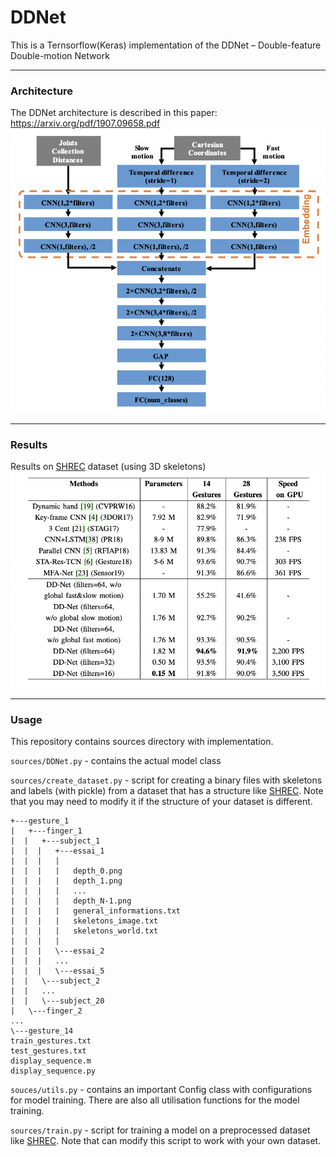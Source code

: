 # DDNet

This is a Ternsorflow(Keras) implementation of the DDNet – Double-feature Double-motion Network

****
### Architecture
The DDNet architecture is described in this paper:
https://arxiv.org/pdf/1907.09658.pdf
[![](assets/architecture.png)](https://arxiv.org/pdf/1907.09658.pdf)
****

### Results 
Results on [SHREC](http://www-rech.telecom-lille.fr/shrec2017-hand/) dataset (using 3D skeletons)
[![](assets/results.png)](https://arxiv.org/pdf/1907.09658.pdf)
****

### Usage

This repository contains sources directory with implementation.

`sources/DDNet.py` - contains the actual model class

`sources/create_dataset.py` - script for creating a binary files with skeletons and labels (with pickle) from a
dataset that has a structure like [SHREC](http://www-rech.telecom-lille.fr/shrec2017-hand/). Note that you may need to
modify it if the structure of your dataset is different.

```
+---gesture_1 
|   +---finger_1 
|  |   +---subject_1 
|  |  |   +---essai_1 
|  |  |   |   
|  |  |   |   depth_0.png 
|  |  |   |   depth_1.png 
|  |  |   |   ... 
|  |  |   |   depth_N-1.png 
|  |  |   |   general_informations.txt 
|  |  |   |   skeletons_image.txt 
|  |  |   |   skeletons_world.txt 
|  |  |   | 
|  |  |   \---essai_2 
|  |  |   ... 
|  |  |   \---essai_5 
|  |   \---subject_2 
|  |   ... 
|  |   \---subject_20 
|   \---finger_2 
... 
\---gesture_14 
train_gestures.txt
test_gestures.txt
display_sequence.m
display_sequence.py
```

`souces/utils.py` - contains an important Config class with configurations for model training. There are also all
utilisation functions for the model training.

`sources/train.py` - script for training a model on a preprocessed dataset like
[SHREC](http://www-rech.telecom-lille.fr/shrec2017-hand/). Note that can modify this script to work with your own 
dataset.